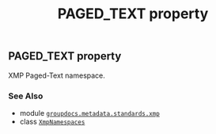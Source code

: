 ﻿---
title: PAGED_TEXT property
second_title: GroupDocs.Metadata for Python via .NET API References
description: 
type: docs
url: /python-net/groupdocs.metadata.standards.xmp/xmpnamespaces/paged_text/
is_root: false
weight: 90
---

## PAGED_TEXT property


XMP Paged-Text namespace.

### See Also
* module [`groupdocs.metadata.standards.xmp`](../../)
* class [`XmpNamespaces`](/metadata/python-net/groupdocs.metadata.standards.xmp/xmpnamespaces)
